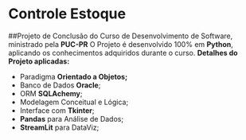 # Controle Estoque
##Projeto de Conclusão do Curso de Desenvolvimento de Software, ministrado pela **PUC-PR**
O Projeto é desenvolvido 100% em **Python**, aplicando os conhecimentos adquiridos durante o curso.
**Detalhes do Projeto aplicadas:**
 - Paradigma **Orientado a Objetos;**
 - Banco de Dados **Oracle**;
 - ORM **SQLAchemy**;
 - Modelagem Conceitual e Lógica;
 - Interface com **Tkinter**;
 - **Pandas** para Análise de Dados;
 - **StreamLit** para DataViz;
